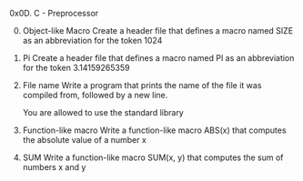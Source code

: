 0x0D. C - Preprocessor

0. Object-like Macro
Create a header file that defines a macro named SIZE as an abbreviation
for the token 1024

1. Pi
Create a header file that defines a macro named PI as an abbreviation for
the token 3.14159265359

2. File name
Write a program that prints the name of the file it was compiled from, followed by a new line.

    You are allowed to use the standard library

3. Function-like macro
Write a function-like macro ABS(x) that computes the absolute value of a number x

4. SUM
Write a function-like macro SUM(x, y) that computes the sum of numbers x and y

